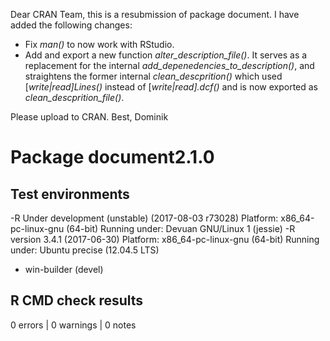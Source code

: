 Dear CRAN Team,
this is a resubmission of package document. I have added the following changes:

* Fix *man()* to now work with RStudio.
* Add and export a new function *alter\_description\_file()*.
  It serves as a replacement for the internal
  *add\_depenedencies\_to\_description()*, and straightens the former internal
  *clean\_descprition()* which used [*write|read]Lines()* instead of
  [*write|read].dcf()* and is now exported as *clean\_descprition\_file()*.

Please upload to CRAN.
Best, Dominik

# Package document2.1.0
## Test  environments 
-R Under development (unstable) (2017-08-03 r73028)
  Platform: x86_64-pc-linux-gnu (64-bit)
  Running under: Devuan GNU/Linux 1 (jessie)
-R version 3.4.1 (2017-06-30)
  Platform: x86_64-pc-linux-gnu (64-bit)
  Running under: Ubuntu precise (12.04.5 LTS)
- win-builder (devel)

## R CMD check results
0 errors | 0 warnings | 0 notes
